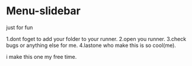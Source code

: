 # Menu-slidebar
just for fun

1.dont foget to add your folder to your runner.
2.open you runner.
3.check bugs or anything else for me.
4.lastone who make this is so cool(me).

i make this one my free time.
